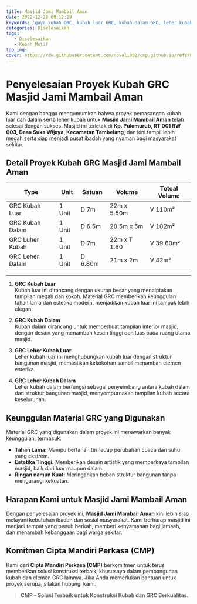 ```yaml
---
title: Masjid Jami Mambail Aman
date: 2022-12-28 00:12:29
keywords: 'gaya kubah GRC, kubah luar GRC, kubah dalam GRC, leher kubah GRC, masjid Jami Mambail Aman, konstruksi masjid, kubah masjid, proyek GRC, kubah besar GRC, desain kubah GRC, GRC untuk masjid, pembangunan masjid, GRC tahan lama, desain kubah modern, masjid di Tambelang'
categories: Diselesaikan
tags: 
   - Diselesaikan
   - Kubah Motif
top_img:
cover: https://raw.githubusercontent.com/noval1802/cmp.github.io/refs/heads/main/asset/kubah/FB_IMG_1548856212595.jpg
---
```


# **Penyelesaian Proyek Kubah GRC Masjid Jami Mambail Aman**  

Kami dengan bangga mengumumkan bahwa proyek pemasangan kubah luar dan dalam serta leher kubah untuk **Masjid Jami Mambail Aman** telah selesai dengan sukses. Masjid ini terletak di **Kp. Pulomurub, RT 001 RW 003, Desa Suka Wijaya, Kecamatan Tambelang**, dan kini tampil lebih megah serta siap menjadi pusat ibadah yang nyaman bagi masyarakat sekitar.  

## **Detail Proyek Kubah GRC Masjid Jami Mambail Aman**  

|       Type      |  Unit  | Satuan |   Volume    | Totoal Volume |
| --------------- | ------ | ------ | ----------- | ------------- |
| GRC Kubah Luar | 1 Unit | D 7m | 22m x 5.50m | V 110m² |
| GRC Kubah Dalam | 1 Unit | D 6.5m | 20.5m x 5m | V 102m² |
| GRC Luher Kubah | 1 Unit | D 7m | 22m x T 1.80 | V 39.60m² |
| GRC Leher Dalam | 1 Unit | D 6.80m | 21m x 2m | V 42m² |
---

1. **GRC Kubah Luar**  
   Kubah luar ini dirancang dengan ukuran besar yang menciptakan tampilan megah dan kokoh. Material GRC memberikan keunggulan tahan lama dan estetika modern, menjadikan kubah luar ini tampak lebih elegan.  

2. **GRC Kubah Dalam**  
   Kubah dalam dirancang untuk memperkuat tampilan interior masjid, dengan desain yang menambah kesan tinggi dan luas pada ruang utama masjid.  

3. **GRC Leher Kubah Luar**  
   Leher kubah luar ini menghubungkan kubah luar dengan struktur bangunan masjid, memastikan kekokohan sambil menambah elemen estetika.  

4. **GRC Leher Kubah Dalam**  
   Leher kubah dalam berfungsi sebagai penyeimbang antara kubah dalam dan struktur bangunan masjid, menyempurnakan tampilan kubah secara keseluruhan.  

## **Keunggulan Material GRC yang Digunakan**  
Material GRC yang digunakan dalam proyek ini menawarkan banyak keunggulan, termasuk:  
- **Tahan Lama:** Mampu bertahan terhadap perubahan cuaca dan suhu yang ekstrem.  
- **Estetika Tinggi:** Memberikan desain artistik yang memperkaya tampilan masjid, baik dari luar maupun dalam.  
- **Ringan namun Kuat:** Meringankan beban struktur bangunan tanpa mengurangi kekuatan.  

## **Harapan Kami untuk Masjid Jami Mambail Aman**  
Dengan penyelesaian proyek ini, **Masjid Jami Mambail Aman** kini lebih siap melayani kebutuhan ibadah dan sosial masyarakat. Kami berharap masjid ini menjadi tempat yang penuh berkah, memberi kenyamanan bagi jamaah, dan menambah kebanggaan bagi warga sekitar.  

## **Komitmen Cipta Mandiri Perkasa (CMP)**  
Kami dari **Cipta Mandiri Perkasa (CMP)** berkomitmen untuk terus memberikan solusi konstruksi terbaik, khususnya dalam pembangunan kubah dan elemen GRC lainnya. Jika Anda memerlukan bantuan untuk proyek serupa, silakan hubungi kami.  

> **CMP – Solusi Terbaik untuk Konstruksi Kubah dan GRC Berkualitas.**